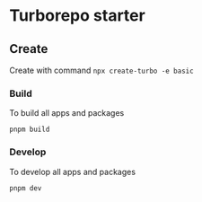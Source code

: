 # Turborepo starter

## Create

Create with command `npx create-turbo -e basic`

### Build

To build all apps and packages

```
pnpm build
```

### Develop

To develop all apps and packages

```
pnpm dev
```
